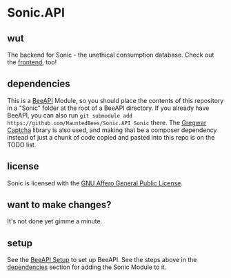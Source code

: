 # Sonic.API

## wut
The backend for Sonic - the unethical consumption database. Check out the [frontend](https://github.com/HauntedBees/Sonic.Site/), too!

## dependencies
This is a [BeeAPI](https://github.com/HauntedBees/BeeAPI) Module, so you should place the contents of this repository in a "Sonic" folder at the root of a BeeAPI directory. If you already have BeeAPI, you can also run `git submodule add https://github.com/HauntedBees/Sonic.API Sonic` there. The [Gregwar Captcha](https://github.com/Gregwar/Captcha) library is also used, and making that be a composer dependency instead of just a chunk of code copied and pasted into this repo is on the TODO list.

## license
Sonic is licensed with the [GNU Affero General Public License](https://www.gnu.org/licenses/agpl-3.0.en.html).

## want to make changes?
It's not done yet gimme a minute.

## setup
See the [BeeAPI Setup](https://github.com/HauntedBees/BeeAPI#setup) to set up BeeAPI. See the steps above in the [dependencies](#dependencies) section for adding the Sonic Module to it.

